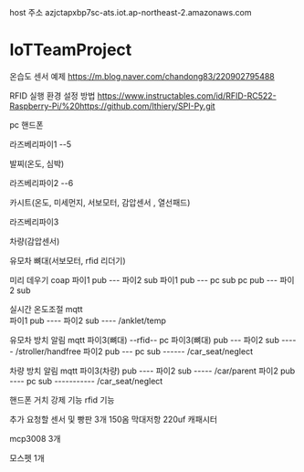 host 주소
azjctapxbp7sc-ats.iot.ap-northeast-2.amazonaws.com

# IoTTeamProject
온습도 센서 예제
https://m.blog.naver.com/chandong83/220902795488

RFID 실행 환경 설정 방법
https://www.instructables.com/id/RFID-RC522-Raspberry-Pi/%20https://github.com/lthiery/SPI-Py.git



pc 
핸드폰


라즈베리파이1 --5

발찌(온도, 심박)


라즈베리파이2 --6

카시트(온도, 미세먼지, 서보모터, 감압센서 , 열선패드)


라즈베리파이3

차량(감압센서)

유모차 뼈대(서보모터, rfid 리더기)





미리 데우기 coap
파이1 pub --- 파이2 sub
파이1 pub --- pc sub
pc pub --- 파이2 sub


실시간 온도조절 mqtt	
파이1 pub ---- 파이2 sub	---- /anklet/temp


유모차 방치 알림 mqtt
파이3(뼈대)  --rfid-- pc 
파이3(뼈대) pub --- 파이2 sub  ----- /stroller/handfree
파이2 pub --- pc sub ------ /car_seat/neglect


차량 방치 알림 mqtt
파이3(차량) pub ---- 파이2 sub -----  /car/parent 
파이2 pub ---- pc sub ----------- /car_seat/neglect






핸드폰 거치 강제 기능
 rfid 기능

추가 요청할 센서 및 
빵판 3개
150옴 막대저항
220uf 캐패시터

mcp3008 3개

모스펫 1개
